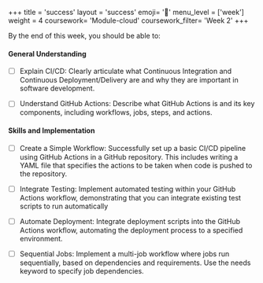 +++
title = 'success'
layout = 'success'
emoji= '📝'
menu_level = ['week']
weight = 4
coursework= 'Module-cloud'
coursework_filter= 'Week 2'
+++

By the end of this week, you should be able to:

#### General Understanding

- [ ] Explain CI/CD: Clearly articulate what Continuous Integration and Continuous Deployment/Delivery are and why they are important in software development.

- [ ] Understand GitHub Actions: Describe what GitHub Actions is and its key components, including workflows, jobs, steps, and actions.

#### Skills and Implementation

- [ ] Create a Simple Workflow: Successfully set up a basic CI/CD pipeline using GitHub Actions in a GitHub repository. This includes writing a YAML file that specifies the actions to be taken when code is pushed to the repository.

- [ ] Integrate Testing: Implement automated testing within your GitHub Actions workflow, demonstrating that you can integrate existing test scripts to run automatically

- [ ] Automate Deployment: Integrate deployment scripts into the GitHub Actions workflow, automating the deployment process to a specified environment.

- [ ] Sequential Jobs: Implement a multi-job workflow where jobs run sequentially, based on dependencies and requirements. Use the needs keyword to specify job dependencies.
